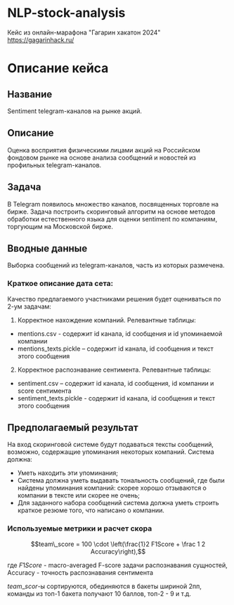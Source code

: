 # NLP-stock-analysis
Кейс из онлайн-марафона "Гагарин хакатон 2024" https://gagarinhack.ru/

# Описание кейса 

## Название
Sentiment telegram-каналов на рынке акций.
 
## Описание
Оценка восприятия физическими лицами акций на Российском фондовом рынке на основе анализа сообщений и новостей из профильных telegram-каналов.

## Задача
В Telegram появилось множество каналов, посвященных торговле на бирже. Задача построить скоринговый алгоритм на основе методов обработки естественного языка для оценки sentiment по компаниям, торгующим на Московской бирже.

## Вводные данные 
Выборка сообщений из telegram-каналов, часть из которых размечена.
### Краткое описание дата сета:
Качество предлагаемого участниками решения будет оцениваться по 2-ум задачам:
1) Корректное нахождение компаний. Релевантные таблицы:
*  mentions.csv  - содержит id канала, id сообщения и id упоминаемой компании
*  mentions_texts.pickle – содержит id канала, id сообщения и текст этого сообщения

2) Корректное распознавание сентимента. Релевантные таблицы:
*  sentiment.csv – содержит id канала, id сообщения, id компании и score сентимента
*  sentiment_texts.pickle - содержит id канала, id сообщения и текст этого сообщения


## Предполагаемый результат
На вход скоринговой системе будут подаваться тексты сообщений, возможно, содержащие упоминания некоторых компаний. 
Система должна:
*   Уметь находить эти упоминания;
*   Система должна уметь выдавать тональность сообщений, где были найдены упоминания компаний: скорее хорошо отзываются о компании в тексте или скорее не очень;
*   Для заданного набора сообщений система должна уметь строить краткое резюме того, что написано о компании.

### Используемые метрики и расчет скора
$$team\_score = 100 \cdot \left(\frac{1}2 F1Score + \frac 1 2 Accuracy\right),$$

где $F1Score$ - macro-averaged F-score задачи распознавания сущностей, Accuracy - точность распознавания сентимента

$team\_scor$-ы сортируются, обединяются в бакеты шириной 2пп, команды из топ-1 бакета получают 10 баллов, топ-2 - 9 и т.д.